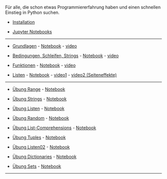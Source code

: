 Für alle, die schon etwas Programmiererfahrung haben und einen schnellen Einstieg in Python suchen.

- [Installation](./installation.md)

- [Jupyter Notebooks](./jupyter.md)

----

- [Grundlagen](https://nbviewer.org/github/ktheu/PythonLernen/blob/main/grundlagen.ipynb) - 
   [Notebook](./grundlagen.ipynb) - [video](https://youtu.be/bDHNZggFtZk)

- [Bedingungen, Schleifen, Strings](https://nbviewer.org/github/ktheu/PythonLernen/blob/main/bedingungen.ipynb) - 
   [Notebook](./bedingungen.ipynb) - [video](https://youtu.be/NEQJCSbloOw)

- [Funktionen](https://nbviewer.org/github/ktheu/PythonLernen/blob/main/funktionen.ipynb) - 
   [Notebook](./funktionen.ipynb) - [video](https://youtu.be/5qvqujyl90Q)

- [Listen](https://nbviewer.org/github/ktheu/PythonLernen/blob/main/listen.ipynb) - 
   [Notebook](./listen.ipynb) - [video1](https://youtu.be/-NiqSTj2H3M) - [video2 (Seiteneffekte)](https://youtu.be/RzIazgpfY0M?si=9odVbOLvqjfjduQH)


---


- [Übung Range](https://nbviewer.org/github/ktheu/PythonLernen/blob/main/uebungen/range.ipynb) - [Notebook](./uebungen/range.ipynb)

- [Übung Strings](https://nbviewer.org/github/ktheu/PythonLernen/blob/main/uebungen/strings01.ipynb) - [Notebook](./uebungen/strings01.ipynb)

- [Übung Listen](https://nbviewer.org/github/ktheu/PythonLernen/blob/main/uebungen/listen01.ipynb) - [Notebook](./uebungen/listen01.ipynb)

- [Übung Random](https://nbviewer.org/github/ktheu/PythonLernen/blob/main/uebungen/random.ipynb) - [Notebook](./uebungen/random.ipynb)

- [Übung List-Comprehensions](https://nbviewer.org/github/ktheu/PythonLernen/blob/main/uebungen/listcomprehensions.ipynb) - [Notebook](./uebungen/listcomprehensions.ipynb)

- [Übung Tuples](https://nbviewer.org/github/ktheu/PythonLernen/blob/main/uebungen/tuples.ipynb) - [Notebook](./uebungen/tuples.ipynb)

- [Übung Listen02](https://nbviewer.org/github/ktheu/PythonLernen/blob/main/uebungen/listen02.ipynb) - [Notebook](./uebungen/listen02.ipynb)

- [Übung Dictionaries](https://nbviewer.org/github/ktheu/PythonLernen/blob/main/uebungen/dicts.ipynb) - [Notebook](./uebungen/dicts.ipynb)

- [Übung Sets](https://nbviewer.org/github/ktheu/PythonLernen/blob/main/uebungen/sets.ipynb) - [Notebook](./uebungen/sets.ipynb)




 

---

  
